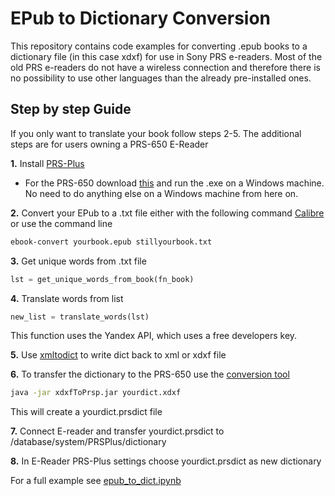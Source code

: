 # EPub to Dictionary Conversion

This repository contains code examples for converting .epub books to a dictionary file (in this case xdxf) for use in Sony PRS e-readers. Most of the old PRS e-readers do not have a wireless connection and therefore there is no possibility to use other languages than the already pre-installed ones.

## Step by step Guide
If you only want to translate your book follow steps 2-5. The additional steps are for users owning a PRS-650 E-Reader

**1.** Install [PRS-Plus](https://github.com/natowi/prs-plus)
  * For the PRS-650 download [this](https://github.com/natowi/prs-plus/blob/master/downloads/PRSP_650_2.1.02alpha.zip) and run the .exe on a Windows machine. No need to do anything else on a Windows machine from here on.
  
**2.** Convert your EPub to a .txt file either with the following command [Calibre](https://manual.calibre-ebook.com/conversion.html) or use the command line
```sh
ebook-convert yourbook.epub stillyourbook.txt
```
**3.** Get unique words from .txt file
```python
lst = get_unique_words_from_book(fn_book)
```
**4.** Translate words from list
```python
new_list = translate_words(lst)
```
This function uses the Yandex API, which uses a free developers key.

**5.** Use [xmltodict](https://github.com/martinblech/xmltodict) to write dict back to xml or xdxf file

**6.** To transfer the dictionary to the PRS-650 use the [conversion tool](https://github.com/natowi/prs-plus/blob/master/downloads/xdxfToPrsp_1.01b.zip)
```sh
java -jar xdxfToPrsp.jar yourdict.xdxf
```
This will create a yourdict.prsdict file

**7.** Connect E-reader and transfer yourdict.prsdict to /database/system/PRSPlus/dictionary

**8.** In E-Reader PRS-Plus settings choose yourdict.prsdict as new dictionary


For a full example see [epub_to_dict.ipynb](epub_to_dict.ipynb)
